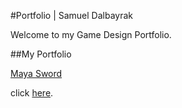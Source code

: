 #Portfolio | Samuel Dalbayrak

 Welcome to my Game Design Portfolio.
 
 ##My Portfolio

 [Maya Sword](https://github.com/Samuelbly/Portfolio/blob/main/SwordJustincasefile.mb)
 
 click [here](https://samuelbly.github.io/Portfolio//Portfolio_builds/Game_Design_Portfolio/Portfolio3.html).
